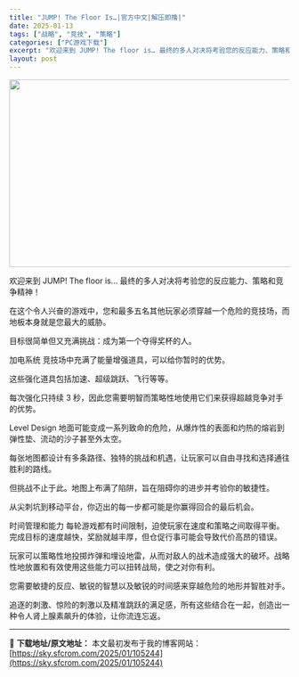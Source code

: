 ```yaml
---
title: "JUMP! The Floor Is…|官方中文|解压即撸|"
date: 2025-01-13
tags: ["战略", "竞技", "策略"]
categories: ["PC游戏下载"]
excerpt: "欢迎来到 JUMP! The floor is… 最终的多人对决将考验您的反应能力、策略和竞争精神！ 在这个令人兴奋的游戏中，您和最多五名其他玩家必须穿越一个危险的竞技场，而地板本身就是您最大的威胁。 目标很简单但又充满挑战：成为第一个夺得奖杯的人。 加电系统 竞技场中充满了能量增强道具，可以给你暂&hellip;"
layout: post
---
```


<img class="aligncenter size-full wp-image-105278" src="https://sky.sfcrom.com/wp-content/uploads/2025/01/2025011308330831.webp" alt="" width="599" height="337" />

欢迎来到 JUMP! The floor is… 最终的多人对决将考验您的反应能力、策略和竞争精神！

在这个令人兴奋的游戏中，您和最多五名其他玩家必须穿越一个危险的竞技场，而地板本身就是您最大的威胁。

目标很简单但又充满挑战：成为第一个夺得奖杯的人。

加电系统
竞技场中充满了能量增强道具，可以给你暂时的优势。

这些强化道具包括加速、超级跳跃、飞行等等。

每次强化只持续 3 秒，因此您需要明智而策略性地使用它们来获得超越竞争对手的优势。

Level Design
地面可能变成一系列致命的危险，从爆炸性的表面和灼热的熔岩到弹性垫、流动的沙子甚至外太空。

每张地图都设计有多条路径、独特的挑战和机遇，让玩家可以自由寻找和选择通往胜利的路线。

但挑战不止于此。地图上布满了陷阱，旨在阻碍你的进步并考验你的敏捷性。

从尖刺坑到移动平台，你迈出的每一步都可能是你赢得回合的最后机会。

时间管理和能力
每轮游戏都有时间限制，迫使玩家在速度和策略之间取得平衡。完成目标的速度越快，奖励就越丰厚，但仓促行事可能会导致代价高昂的错误。

玩家可以策略性地投掷炸弹和埋设地雷，从而对敌人的战术造成强大的破坏。战略性地放置和有效使用这些能力可以扭转战局，使之对你有利。

您需要敏捷的反应、敏锐的智慧以及敏锐的时间感来穿越危险的地形并智胜对手。

追逐的刺激、惊险的刺激以及精准跳跃的满足感，所有这些结合在一起，创造出一种令人肾上腺素飙升的体验，让你流连忘返。

---
📖 **下载地址/原文地址：** 本文最初发布于我的博客网站：[https://sky.sfcrom.com/2025/01/105244](https://sky.sfcrom.com/2025/01/105244)
